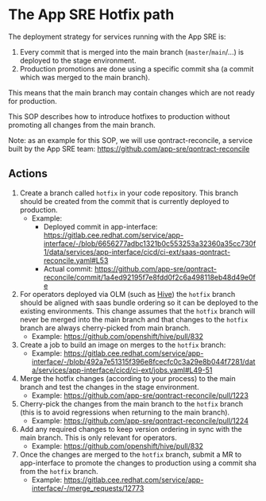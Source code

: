 # The App SRE Hotfix path

The deployment strategy for services running with the App SRE is:
1. Every commit that is merged into the main branch (`master`/`main`/...) is deployed to the stage environment.
1. Production promotions are done using a specific commit sha (a commit which was merged to the main branch).

This means that the main branch may contain changes which are not ready for production.

This SOP describes how to introduce hotfixes to production without promoting all changes from the main branch.

Note: as an example for this SOP, we will use qontract-reconcile, a service built by the App SRE team: https://github.com/app-sre/qontract-reconcile

## Actions

1. Create a branch called `hotfix` in your code repository. This branch should be created from the commit that is currently deployed to production.
    * Example:
        - Deployed commit in app-interface: https://gitlab.cee.redhat.com/service/app-interface/-/blob/6656277adbc1321b0c553253a32360a35cc730f1/data/services/app-interface/cicd/ci-ext/saas-qontract-reconcile.yaml#L53
        - Actual commit: https://github.com/app-sre/qontract-reconcile/commit/1a4ed92195f7e8fdd0f2c6a498118eb48d49e0fe
1. For operators deployed via OLM (such as [Hive](https://github.com/openshift/hive)) the `hotfix` branch should be aligned with saas bundle ordering so it can be deployed to the existing environments. This change assumes that the `hotfix` branch will never be merged into the main branch and that changes to the `hotfix` branch are always cherry-picked from main branch.
    * Example: https://github.com/openshift/hive/pull/832
1. Create a job to build an image on merges to the `hotfix` branch:
    * Example: https://gitlab.cee.redhat.com/service/app-interface/-/blob/492a7e51315f396e8fcecfc0c3a29e8b044f7281/data/services/app-interface/cicd/ci-ext/jobs.yaml#L49-51
1. Merge the hotfix changes (according to your process) to the main branch and test the changes in the stage environment.
    * Example: https://github.com/app-sre/qontract-reconcile/pull/1223
1. Cherry-pick the changes from the main branch to the `hotfix` branch (this is to avoid regressions when returning to the main branch).
    * Example: https://github.com/app-sre/qontract-reconcile/pull/1224
1. Add any required changes to keep version ordering in sync with the main branch. This is only relevant for operators.
    * Example: https://github.com/openshift/hive/pull/832
1. Once the changes are merged to the `hotfix` branch, submit a MR to app-interface to promote the changes to production using a commit sha from the `hotfix` branch.
    * Example: https://gitlab.cee.redhat.com/service/app-interface/-/merge_requests/12773
